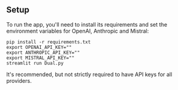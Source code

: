 ## Setup

To run the app, you'll need to install its requirements and set the environment variables for OpenAI, Anthropic and Mistral:
```shell
pip install -r requirements.txt
export OPENAI_API_KEY=""
export ANTHROPIC_API_KEY=""
export MISTRAL_API_KEY=""
streamlit run Dual.py
```
It's recommended, but not strictly required to have API keys for all providers.